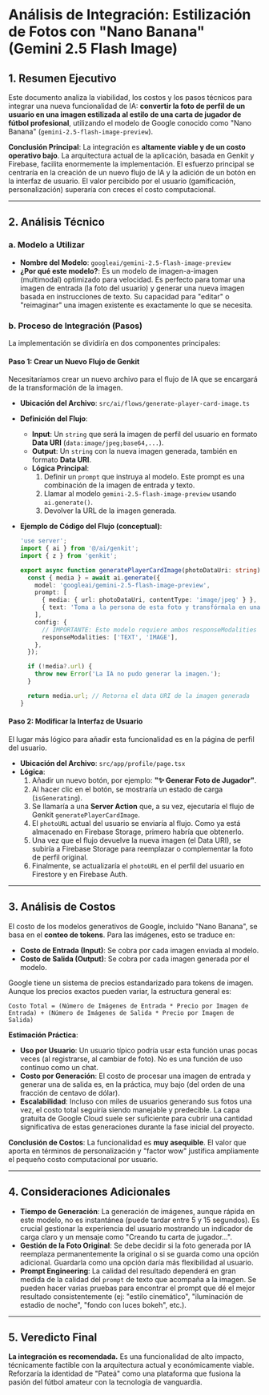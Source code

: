 # Análisis de Integración: Estilización de Fotos con "Nano Banana" (Gemini 2.5 Flash Image)

## 1. Resumen Ejecutivo

Este documento analiza la viabilidad, los costos y los pasos técnicos para integrar una nueva funcionalidad de IA: **convertir la foto de perfil de un usuario en una imagen estilizada al estilo de una carta de jugador de fútbol profesional**, utilizando el modelo de Google conocido como "Nano Banana" (`gemini-2.5-flash-image-preview`).

**Conclusión Principal**: La integración es **altamente viable y de un costo operativo bajo**. La arquitectura actual de la aplicación, basada en Genkit y Firebase, facilita enormemente la implementación. El esfuerzo principal se centraría en la creación de un nuevo flujo de IA y la adición de un botón en la interfaz de usuario. El valor percibido por el usuario (gamificación, personalización) superaría con creces el costo computacional.

---

## 2. Análisis Técnico

### a. Modelo a Utilizar

-   **Nombre del Modelo**: `googleai/gemini-2.5-flash-image-preview`
-   **¿Por qué este modelo?**: Es un modelo de imagen-a-imagen (multimodal) optimizado para velocidad. Es perfecto para tomar una imagen de entrada (la foto del usuario) y generar una nueva imagen basada en instrucciones de texto. Su capacidad para "editar" o "reimaginar" una imagen existente es exactamente lo que se necesita.

### b. Proceso de Integración (Pasos)

La implementación se dividiría en dos componentes principales:

#### **Paso 1: Crear un Nuevo Flujo de Genkit**

Necesitaríamos crear un nuevo archivo para el flujo de IA que se encargará de la transformación de la imagen.

-   **Ubicación del Archivo**: `src/ai/flows/generate-player-card-image.ts`
-   **Definición del Flujo**:
    -   **Input**: Un `string` que será la imagen de perfil del usuario en formato **Data URI** (`data:image/jpeg;base64,...`).
    -   **Output**: Un `string` con la nueva imagen generada, también en formato **Data URI**.
    -   **Lógica Principal**:
        1.  Definir un `prompt` que instruya al modelo. Este prompt es una combinación de la imagen de entrada y texto.
        2.  Llamar al modelo `gemini-2.5-flash-image-preview` usando `ai.generate()`.
        3.  Devolver la URL de la imagen generada.

-   **Ejemplo de Código del Flujo (conceptual)**:

    ```typescript
    'use server';
    import { ai } from '@/ai/genkit';
    import { z } from 'genkit';

    export async function generatePlayerCardImage(photoDataUri: string): Promise<string> {
      const { media } = await ai.generate({
        model: 'googleai/gemini-2.5-flash-image-preview',
        prompt: [
          { media: { url: photoDataUri, contentType: 'image/jpeg' } },
          { text: 'Toma a la persona de esta foto y transfórmala en una imagen épica para una carta de jugador de fútbol. Agrega un fondo de estadio desenfocado, iluminación dramática y un estilo artístico vibrante, como en las cartas de FC24. Mantén los rasgos faciales del jugador.' },
        ],
        config: {
          // IMPORTANTE: Este modelo requiere ambos responseModalities
          responseModalities: ['TEXT', 'IMAGE'],
        },
      });

      if (!media?.url) {
        throw new Error('La IA no pudo generar la imagen.');
      }

      return media.url; // Retorna el data URI de la imagen generada
    }
    ```

#### **Paso 2: Modificar la Interfaz de Usuario**

El lugar más lógico para añadir esta funcionalidad es en la página de perfil del usuario.

-   **Ubicación del Archivo**: `src/app/profile/page.tsx`
-   **Lógica**:
    1.  Añadir un nuevo botón, por ejemplo: **"✨ Generar Foto de Jugador"**.
    2.  Al hacer clic en el botón, se mostraría un estado de carga (`isGenerating`).
    3.  Se llamaría a una **Server Action** que, a su vez, ejecutaría el flujo de Genkit `generatePlayerCardImage`.
    4.  El `photoURL` actual del usuario se enviaría al flujo. Como ya está almacenado en Firebase Storage, primero habría que obtenerlo.
    5.  Una vez que el flujo devuelve la nueva imagen (el Data URI), se subiría a Firebase Storage para reemplazar o complementar la foto de perfil original.
    6.  Finalmente, se actualizaría el `photoURL` en el perfil del usuario en Firestore y en Firebase Auth.

---

## 3. Análisis de Costos

El costo de los modelos generativos de Google, incluido "Nano Banana", se basa en el **conteo de tokens**. Para las imágenes, esto se traduce en:

-   **Costo de Entrada (Input)**: Se cobra por cada imagen enviada al modelo.
-   **Costo de Salida (Output)**: Se cobra por cada imagen generada por el modelo.

Google tiene un sistema de precios estandarizado para tokens de imagen. Aunque los precios exactos pueden variar, la estructura general es:

`Costo Total = (Número de Imágenes de Entrada * Precio por Imagen de Entrada) + (Número de Imágenes de Salida * Precio por Imagen de Salida)`

**Estimación Práctica**:

-   **Uso por Usuario**: Un usuario típico podría usar esta función unas pocas veces (al registrarse, al cambiar de foto). No es una función de uso continuo como un chat.
-   **Costo por Generación**: El costo de procesar una imagen de entrada y generar una de salida es, en la práctica, muy bajo (del orden de una fracción de centavo de dólar).
-   **Escalabilidad**: Incluso con miles de usuarios generando sus fotos una vez, el costo total seguiría siendo manejable y predecible. La capa gratuita de Google Cloud suele ser suficiente para cubrir una cantidad significativa de estas generaciones durante la fase inicial del proyecto.

**Conclusión de Costos**: La funcionalidad es **muy asequible**. El valor que aporta en términos de personalización y "factor wow" justifica ampliamente el pequeño costo computacional por usuario.

---

## 4. Consideraciones Adicionales

-   **Tiempo de Generación**: La generación de imágenes, aunque rápida en este modelo, no es instantánea (puede tardar entre 5 y 15 segundos). Es crucial gestionar la experiencia del usuario mostrando un indicador de carga claro y un mensaje como "Creando tu carta de jugador...".
-   **Gestión de la Foto Original**: Se debe decidir si la foto generada por IA reemplaza permanentemente la original o si se guarda como una opción adicional. Guardarla como una opción daría más flexibilidad al usuario.
-   **Prompt Engineering**: La calidad del resultado dependerá en gran medida de la calidad del `prompt` de texto que acompaña a la imagen. Se pueden hacer varias pruebas para encontrar el prompt que dé el mejor resultado consistentemente (ej: "estilo cinemático", "iluminación de estadio de noche", "fondo con luces bokeh", etc.).

---

## 5. Veredicto Final

**La integración es recomendada.** Es una funcionalidad de alto impacto, técnicamente factible con la arquitectura actual y económicamente viable. Reforzaría la identidad de "Pateá" como una plataforma que fusiona la pasión del fútbol amateur con la tecnología de vanguardia.